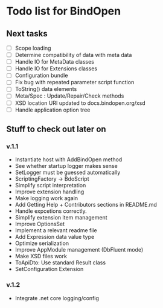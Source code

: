 Todo list for BindOpen
====

## Next tasks

- [ ] Scope loading
- [ ] Determine compatibility of data with meta data
- [ ] Handle IO for MetaData classes
- [ ] Handle IO for Extensions classes
- [ ] Configuration bundle
- [ ] Fix bug with repeated parameter script function
- [ ] ToString() data elements
- [ ] Meta/Spec : Update/Repair/Check methods
- [ ] XSD location URI updated to docs.bindopen.org/xsd
- [ ] Handle application option tree

## Stuff to check out later on

### v.1.1

* Instantiate host with AddBindOpen method
* See whether startup logger makes sense
* SetLogger must be guessed automatically
* ScriptingFactory -> BdoScript
* Simplify script interpretation
* Improve extension handling
* Make logging work again
* Add Getting Help + Contributors sections in README.md
* Handle expcetions correctly.
* Simplify extension item management
* Improve OptionsSet 
* Implement a relevant readme file
* Add Expression data value type
* Optimize serialization
* Improve AppModule management (DbFluent mode)
* Make XSD files work
* ToApiDto: Use standard Result class
* SetConfiguration Extension

### v.1.2
* Integrate .net core logging/config

